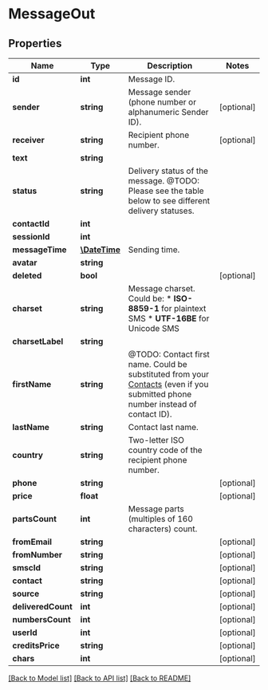 # MessageOut

## Properties
Name | Type | Description | Notes
------------ | ------------- | ------------- | -------------
**id** | **int** | Message ID. | 
**sender** | **string** | Message sender (phone number or alphanumeric Sender ID). | [optional] 
**receiver** | **string** | Recipient phone number. | [optional] 
**text** | **string** |  | 
**status** | **string** | Delivery status of the message. @TODO: Please see the table below to see different delivery statuses. | 
**contactId** | **int** |  | 
**sessionId** | **int** |  | 
**messageTime** | [**\DateTime**](\DateTime.md) | Sending time. | 
**avatar** | **string** |  | 
**deleted** | **bool** |  | [optional] 
**charset** | **string** | Message charset. Could be: *   **ISO-8859-1** for plaintext SMS *   **UTF-16BE** for Unicode SMS | 
**charsetLabel** | **string** |  | 
**firstName** | **string** | @TODO: Contact first name. Could be substituted from your [Contacts](/docs/api/contacts/) (even if you submitted phone number instead of contact ID). | 
**lastName** | **string** | Contact last name. | 
**country** | **string** | Two-letter ISO country code of the recipient phone number. | 
**phone** | **string** |  | [optional] 
**price** | **float** |  | [optional] 
**partsCount** | **int** | Message parts (multiples of 160 characters) count. | 
**fromEmail** | **string** |  | [optional] 
**fromNumber** | **string** |  | [optional] 
**smscId** | **string** |  | [optional] 
**contact** | **string** |  | [optional] 
**source** | **string** |  | [optional] 
**deliveredCount** | **int** |  | [optional] 
**numbersCount** | **int** |  | [optional] 
**userId** | **int** |  | [optional] 
**creditsPrice** | **string** |  | [optional] 
**chars** | **int** |  | [optional] 

[[Back to Model list]](../README.md#documentation-for-models) [[Back to API list]](../README.md#documentation-for-api-endpoints) [[Back to README]](../README.md)


